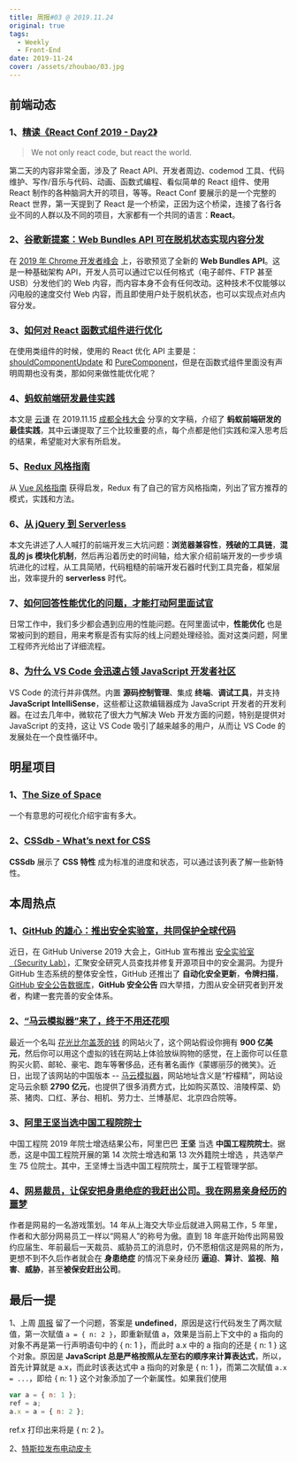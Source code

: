 ```yaml
---
title: 周报#03 @ 2019.11.24
original: true
tags:
  - Weekly
  - Front-End
date: 2019-11-24
cover: /assets/zhoubao/03.jpg
---
```


## 前端动态

### 1、[精读《React Conf 2019 - Day2》](https://zhuanlan.zhihu.com/p/92309268)

> We not only react code, but react the world.

第二天的内容非常全面，涉及了 React API、开发者周边、codemod 工具、代码维护、写作/音乐与代码、动画、函数式编程、看似简单的 React 组件、使用 React 制作的各种脑洞大开的项目，等等。React Conf 要展示的是一个完整的 React 世界，第一天提到了 React 是一个桥梁，正因为这个桥梁，连接了各行各业不同的人群以及不同的项目，大家都有一个共同的语言：**React**。

### 2、[谷歌新提案：Web Bundles API 可在脱机状态实现内容分发](https://www.infoq.cn/article/AYBVa707ZJ9hodKu1scW)

在 [2019 年 Chrome 开发者峰会](https://developer.chrome.com/devsummit/) 上，谷歌预览了全新的 **Web Bundles API**。这是一种基础架构 API，开发人员可以通过它以任何格式（电子邮件、FTP 甚至 USB）分发他们的 Web 内容，而内容本身不会有任何改动。这种技术不仅能够以闪电般的速度交付 Web 内容，而且即使用户处于脱机状态，也可以实现点对点内容分发。

### 3、[如何对 React 函数式组件进行优化](https://juejin.im/post/5dd337985188252a1873730f)

在使用类组件的时候，使用的 React 优化 API 主要是：[shouldComponentUpdate](https://zh-hans.reactjs.org/docs/react-component.html#shouldcomponentupdate) 和 [PureComponent](https://zh-hans.reactjs.org/docs/react-api.html#reactpurecomponent)，但是在函数式组件里面没有声明周期也没有类，那如何来做性能优化呢？

### 4、[蚂蚁前端研发最佳实践](https://github.com/sorrycc/blog/issues/90)

本文是 [云谦](https://github.com/sorrycc) 在 2019.11.15 [成都全栈大会](https://web-conf.dev/#2019/) 分享的文字稿，介绍了 **蚂蚁前端研发的最佳实践**，其中云谦提取了三个比较重要的点，每个点都是他们实践和深入思考后的结果，希望能对大家有所启发。

### 5、[Redux 风格指南](https://redux.js.org/style-guide/style-guide)

从 [Vue 风格指南](https://cn.vuejs.org/v2/style-guide/index.html) 获得启发，Redux 有了自己的官方风格指南，列出了官方推荐的模式，实践和方法。

### 6、[从 jQuery 到 Serverless](https://zhuanlan.zhihu.com/p/91212924)

本文先讲述了人人喊打的前端开发三大坑问题：**浏览器兼容性**，**残破的工具链**，**混乱的 js 模块化机制**，然后再沿着历史的时间轴，给大家介绍前端开发的一步步填坑进化的过程，从工具简陋，代码粗糙的前端开发石器时代到工具完备，框架层出，效率提升的 **serverless** 时代。

### 7、[如何回答性能优化的问题，才能打动阿里面试官](https://yq.aliyun.com/articles/727675)

日常工作中，我们多少都会遇到应用的性能问题。在阿里面试中，**性能优化** 也是常被问到的题目，用来考察是否有实际的线上问题处理经验。面对这类问题，阿里工程师齐光给出了详细流程。

### 8、[为什么 VS Code 会迅速占领 JavaScript 开发者社区](https://www.infoq.cn/article/0dmxg9Oo1UCRGhZ2g_cy)

VS Code 的流行并非偶然。内置 **源码控制管理**、集成 **终端**、**调试工具**，并支持 **JavaScript IntelliSense**，这些都让这款编辑器成为 JavaScript 开发者的开发利器。在过去几年中，微软花了很大力气解决 Web 开发方面的问题，特别是提供对 JavaScript 的支持，这让 VS Code 吸引了越来越多的用户，从而让 VS Code 的发展处在一个良性循环中。

## 明星项目

### 1、[The Size of Space](https://neal.fun/size-of-space/)

一个有意思的可视化介绍宇宙有多大。

### 2、[CSSdb - What’s next for CSS](https://cssdb.org/)

**CSSdb** 展示了 **CSS 特性** 成为标准的进度和状态，可以通过该列表了解一些新特性。

## 本周热点

### 1、[GitHub 的雄心：推出安全实验室，共同保护全球代码](https://www.infoq.cn/article/LKhwgxqVywhGefOs4YB5)

近日，在 GitHub Universe 2019 大会上，GitHub 宣布推出 [安全实验室（Security Lab）](https://securitylab.github.com/)，汇聚安全研究人员查找并修复开源项目中的安全漏洞。为提升 GitHub 生态系统的整体安全性，GitHub 还推出了 **自动化安全更新**，**令牌扫描**，[GitHub 安全公告数据库](https://github.com/advisories)，**GitHub 安全公告** 四大举措，力图从安全研究者到开发者，构建一套完善的安全体系。

### 2、[“马云模拟器”来了，终于不用还花呗](https://lemonjing.com/)

最近一个名叫 [花光比尔盖茨的钱](https://neal.fun/spend) 的网站火了，这个网站假设你拥有 **900 亿美元**，然后你可以用这个虚拟的钱在网站上体验放纵购物的感觉，在上面你可以任意购买火箭、邮轮、豪宅、跑车等奢侈品，还有著名画作《蒙娜丽莎的微笑》。近日，出现了该网站的中国版本 -- [马云模拟器](https://lemonjing.com/)，网站地址含义是“柠檬精”，网站设定马云余额 **2790 亿元**，也提供了很多消费方式，比如购买蒸饺、涪陵榨菜、奶茶、猪肉、口红、茅台、相机、劳力士、兰博基尼、北京四合院等。

### 3、[阿里王坚当选中国工程院院士](https://www.infoq.cn/article/GMiJGZ50O7iN2Q2FUvj4)

中国工程院 2019 年院士增选结果公布，阿里巴巴 **王坚** 当选 **中国工程院院士**。据悉，这是中国工程院开展的第 14 次院士增选和第 13 次外籍院士增选 ，共选举产生 75 位院士。其中，王坚博士当选中国工程院院士，属于工程管理学部。

### 4、[网易裁员，让保安把身患绝症的我赶出公司。我在网易亲身经历的噩梦](https://zhuanlan.zhihu.com/p/93349725)

作者是网易的一名游戏策划。14 年从上海交大毕业后就进入网易工作，5 年里，作者和大部分网易员工一样以“网易人”的称号为傲。直到 18 年底开始传出网易毁约应届生、年前最后一天裁员、威胁员工的消息时，仍不愿相信这是网易的所为，更想不到不久后作者就会在 **身患绝症** 的情况下亲身经历 **逼迫**、**算计**、**监视**、**陷害**、**威胁**，甚至**被保安赶出公司**。

## 最后一提

1、上周 [周报](https://fengshangwuqi.github.io/2019-11-17-zhou-bao/) 留了一个问题，答案是 **undefined**，原因是这行代码发生了两次赋值，第一次赋值 `a = { n: 2 }`，即重新赋值 a，效果是当前上下文中的 a 指向的对象不再是第一行声明语句中的 { n: 1 }，而此时 a.x 中的 a 指向的还是 { n: 1 } 这个对象。原因是
**JavaScript 总是严格按照从左至右的顺序来计算表达式**，所以，首先计算就是 a.x，而此时该表达式中 a 指向的对象是 { n: 1 }，而第二次赋值 `a.x = ...`，即给 { n: 1 } 这个对象添加了一个新属性。如果我们使用

```js
var a = { n: 1 };
ref = a;
a.x = a = { n: 2 };
```

ref.x 打印出来将是 { n: 2 }。

2、[特斯拉发布电动皮卡](https://www.ifanr.com/1284298)
